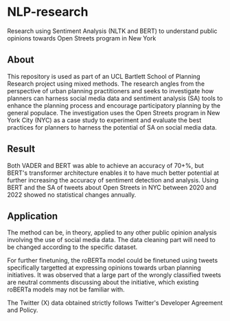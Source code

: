 # NLP-research
Research using Sentiment Analysis (NLTK and BERT) to understand public opinions towards Open Streets program in New York

## About
This repository is used as part of an UCL Bartlett School of Planning Research project using mixed methods. The research angles from the perspective of urban planning practitioners and seeks to investigate how planners can harness social media data and sentiment analysis (SA) tools to enhance the planning process and encourage participatory planning by the general populace. The investigation uses the Open Streets program in New York City (NYC) as a case study to experiment and evaluate the best practices for planners to harness the potential of SA on social media data. 

## Result
Both VADER and BERT was able to achieve an accuracy of 70+%, but BERT's transformer architecture enables it to have much better potential at further increasing the accuracy of sentiment detection and analysis. Using BERT and  the SA of tweets about Open Streets in NYC between 2020 and 2022 showed no statistical changes annually.

## Application
The method can be, in theory, applied to any other public opinion analysis involving the use of social media data. The data cleaning part will need to be changed according to the specific dataset.

For further finetuning, the roBERTa model could be finetuned using tweets specifically targetted at expressing opinions towards urban planning initiatives. It was observed that a large part of the wrongly classified tweets are neutral comments discussing about the initiative, which existing roBERTa models may not be familiar with.

The Twitter (X) data obtained strictly follows Twitter's Developer Agreement and Policy.
